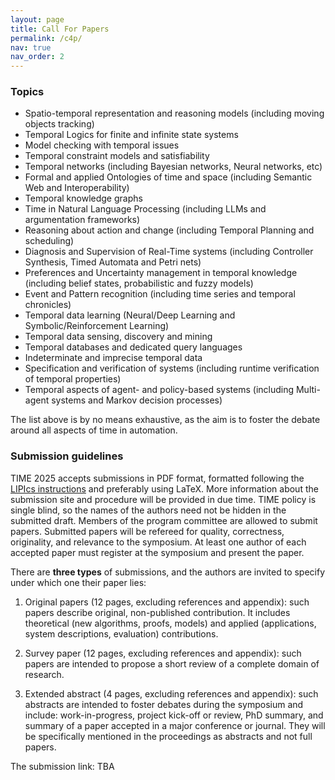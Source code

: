 ```yaml
---
layout: page
title: Call For Papers
permalink: /c4p/
nav: true
nav_order: 2
---
```


### Topics

- Spatio-temporal representation and reasoning models (including moving objects tracking)
- Temporal Logics for finite and infinite state systems
- Model checking with temporal issues 
- Temporal constraint models and satisfiability 
- Temporal networks (including Bayesian networks, Neural networks, etc)
- Formal and applied Ontologies of time and space (including Semantic Web and Interoperability)
- Temporal knowledge graphs
- Time in Natural Language Processing (including LLMs and argumentation frameworks)
- Reasoning about action and change (including Temporal Planning and scheduling)
- Diagnosis and Supervision of Real-Time systems (including Controller Synthesis, Timed Automata and Petri nets)	
- Preferences and Uncertainty management in temporal knowledge (including belief states, probabilistic and fuzzy models)
- Event and Pattern recognition (including time series and temporal chronicles)
- Temporal data learning (Neural/Deep Learning and Symbolic/Reinforcement Learning) 
- Temporal data sensing, discovery and mining 
- Temporal databases and dedicated query languages
- Indeterminate and imprecise temporal data
- Specification and verification of systems (including runtime verification of temporal properties)
- Temporal aspects of agent- and policy-based systems (including Multi-agent systems and Markov decision processes)

The list above is by no means exhaustive, as the aim is to foster the debate around all aspects of time in automation.

### Submission guidelines

TIME 2025 accepts submissions in PDF format, formatted following the [LIPIcs instructions](https://submission.dagstuhl.de/series/details/LIPIcs#author) and preferably using LaTeX. More information about the submission site and procedure will be provided in due time. TIME policy is single blind, so the names of the authors need not be hidden in the submitted draft. Members of the program committee are allowed to submit papers. Submitted papers will be refereed for quality, correctness, originality, and relevance to the symposium. At least one author of each accepted paper must register at the symposium and present the paper.

There are **three types** of submissions, and the authors are invited to specify under which one their paper lies:

1) Original papers (12 pages, excluding references and appendix): such papers describe original, non-published contribution. It includes theoretical (new algorithms, proofs, models) and applied (applications, system descriptions, evaluation) contributions.

2) Survey paper (12 pages, excluding references and appendix): such papers are intended to propose a short review of a complete domain of research.

3) Extended abstract (4 pages, excluding references and appendix): such abstracts are intended to foster debates during the symposium and include: work-in-progress, project kick-off or review, PhD summary, and summary of a paper accepted in a major conference or journal. They will be specifically mentioned in the proceedings as abstracts and not full papers.

The submission link: TBA

